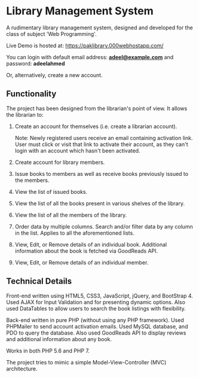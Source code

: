 # Library Management System
A rudimentary library management system, designed and developed for the class of subject 'Web Programming'.

Live Demo is hosted at: https://paklibrary.000webhostapp.com/

You can login with default email address: **adeel@example.com** and password: **adeelahmed**

Or, alternatively, create a new account.

## Functionality
The project has been designed from the librarian's point of view. It allows the librarian to:

1. Create an account for themselves (i.e. create a librarian account). 

   Note: Newly registered users receive an email containing activation link. User must click or visit that link to activate their account, as they can't login with an account which hasn't been activated. 
2. Create account for library members.
3. Issue books to members as well as receive books previously issued to the members.
4. View the list of issued books.
5. View the list of all the books present in various shelves of the library.
6. View the list of all the members of the library.
7. Order data by multiple columns. Search and/or filter data by any column in the list. Applies to all the aforementioned lists.
8. View, Edit, or Remove details of an individual book. Additional information about the book is fetched via GoodReads API.
9. View, Edit, or Remove details of an individual member.

## Technical Details
Front-end written using HTML5, CSS3, JavaScript, jQuery, and BootStrap 4. Used AJAX for Input Validation and for presenting dynamic options. Also used DataTables to allow users to search the book listings with flexibility.

Back-end written in pure PHP (without using any PHP framework). Used PHPMailer to send account activation emails. Used MySQL database, and PDO to query the database. Also used GoodReads API to display reviews and additional information about any book.

Works in both PHP 5.6 and PHP 7.

The project tries to mimic a simple Model-View-Controller (MVC) architecture.
